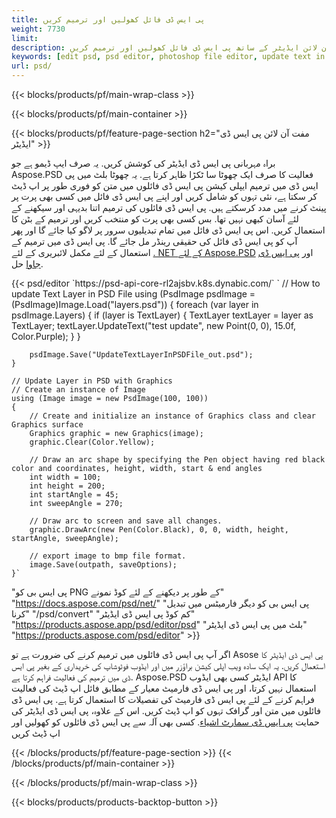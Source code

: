 ```yaml
---
title: پی ایس ڈی فائل کھولیں اور ترمیم کریں
weight: 7730
limit: 
description: آن لائن ایڈیٹر کے ساتھ پی ایس ڈی فائل کھولیں اور ترمیم کریں
keywords: [edit psd, psd editor, photoshop file editor, update text in psd, update psd, open psd, update text in psd]
url: psd/
---
```


{{< blocks/products/pf/main-wrap-class >}}

{{< blocks/products/pf/main-container >}}

{{< blocks/products/pf/feature-page-section h2="مفت آن لائن پی ایس ڈی ایڈیٹر" >}}
<p>براہ مہربانی پی ایس ڈی ایڈیٹر کی کوشش کریں. یہ صرف ایپ ڈیمو ہے جو Aspose.PSD فعالیت کا صرف ایک چھوٹا سا ٹکڑا ظاہر کرتا ہے. یہ چھوٹا بلٹ میں پی ایس ڈی میں ترمیم ایپلی کیشن پی ایس ڈی فائلوں میں متن کو فوری طور پر اپ ڈیٹ کر سکتا ہے، نئی تہوں کو شامل کریں اور اپنے پی ایس ڈی فائل میں کسی بھی پرت پر پینٹ کرنے میں مدد کرسکتے ہیں. پی ایس ڈی فائلوں کی ترمیم اتنا بدیہی اور سیکھنے کے لئے آسان کبھی نہیں تھا. بس کسی بھی پرت کو منتخب کریں اور ترمیم کے بٹن کا استعمال کریں. اس پی ایس ڈی فائل میں تمام تبدیلیوں سرور پر لاگو کیا جائے گا اور پھر آپ کو پی ایس ڈی فائل کی حقیقی رینڈر مل جائے گا. پی ایس ڈی میں ترمیم کے استعمال کے لئے مکمل لائبریری کے لئے <a href="/psd/{{< lang-code >}}net">. NET کے لئے Aspose.PSD</a> اور <a href="/psd/{{< lang-code >}}java">پی ایس ڈی جاوا</a> حل. </p>
{{< psd/editor `https://psd-api-core-rl2ajsbv.k8s.dynabic.com/` 
`	// How to update Text Layer in PSD File
	using (PsdImage psdImage = (PsdImage)Image.Load("layers.psd"))
  	{
		foreach (var layer in psdImage.Layers)
		{
			if (layer is TextLayer)
			{
				TextLayer textLayer = layer as TextLayer;
				textLayer.UpdateText("test update", new Point(0, 0), 15.0f, Color.Purple);
			}
		}

		psdImage.Save("UpdateTextLayerInPSDFile_out.psd");
	}
	
	// Update Layer in PSD with Graphics
	// Create an instance of Image
	using (Image image = new PsdImage(100, 100))
	{
		// Create and initialize an instance of Graphics class and clear Graphics surface
		Graphics graphic = new Graphics(image);
		graphic.Clear(Color.Yellow);

		// Draw an arc shape by specifying the Pen object having red black color and coordinates, height, width, start & end angles                 
		int width = 100;
		int height = 200;
		int startAngle = 45;
		int sweepAngle = 270;

		// Draw arc to screen and save all changes.
		graphic.DrawArc(new Pen(Color.Black), 0, 0, width, height, startAngle, sweepAngle);

		// export image to bmp file format.
		image.Save(outpath, saveOptions);
	}` 
"پی ایس بی کو PNG کے طور پر دیکھنے کے لئے کوڈ نمونے"  "https://docs.aspose.com/psd/net/" 
"پی ایس بی کو دیگر فارمیٹس میں تبدیل کرنا"  "/psd/convert" 
"کم کوڈ پی ایس ڈی ایڈیٹر" "https://products.aspose.app/psd/editor/psd" 
"بلٹ میں پی ایس ڈی ایڈیٹر" "https://products.aspose.com/psd/editor" >}}
<p>اگر آپ پی ایس ڈی فائلوں میں ترمیم کرنے کی ضرورت ہے تو Asose پی ایس ڈی ایڈیٹر کا استعمال کریں. یہ ایک سادہ ویب اپلی کیشن براؤزر میں اور ایڈوب فوٹوشاپ کی خریداری کے بغیر پی ایس ڈی میں ترمیم کی فعالیت فراہم کرتا ہے. Aspose.PSD ایڈیٹر کسی بھی ایڈوب API کا استعمال نہیں کرتا، اور پی ایس ڈی فارمیٹ معیار کے مطابق فائل اپ ڈیٹ کی فعالیت فراہم کرنے کے لئے پی ایس ڈی فارمیٹ کی تفصیلات کا استعمال کرتا ہے. پی ایس ڈی فائلوں میں متن اور گرافک تہوں کو اپ ڈیٹ کریں. اس کے علاوہ، پی ایس ڈی ایڈیٹر کی حمایت <a href="https://reference.aspose.com/psd/net/aspose.psd.fileformats.psd.layers.smartobjects/smartobjectlayer/">پی ایس ڈی سمارٹ اشیاء</a>. کسی بھی آلہ سے پی ایس ڈی فائلوں کو کھولیں اور اپ ڈیٹ کریں</p>

{{< /blocks/products/pf/feature-page-section >}}
{{< /blocks/products/pf/main-container >}}


{{< /blocks/products/pf/main-wrap-class >}}

{{< blocks/products/products-backtop-button >}}
